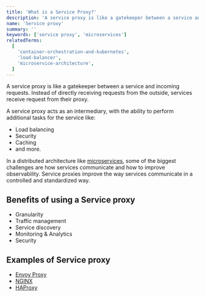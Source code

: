 ```yaml
---
title: 'What is a Service Proxy?'
description: 'A service proxy is like a gatekeeper between a service and incoming requests.'
name: 'Service proxy'
summary: ''
keywords: ['service proxy', 'microservices']
relatedTerms:
  [
    'container-orchestration-and-kubernetes',
    'load-balancer',
    'microservice-architecture',
  ]
---
```


A service proxy is like a gatekeeper between a service and incoming requests. Instead of directly receiving requests from the outside, services receive request from their proxy.

A service proxy acts as an intermediary, with the ability to perform additional tasks for the service like:

- Load balancing
- Security
- Caching
- and more.

In a distributed architecture like [microservices](#microservice-architecture 'What is a Microservice architecture?'), some of the biggest challenges are how services communicate and how to improve observability. Service proxies improve the way services communicate in a controlled and standardized way.

## Benefits of using a Service proxy

- Granularity
- Traffic management
- Service discovery
- Monitoring & Analytics
- Security

## Examples of Service proxy

- [Envoy Proxy](https://www.envoyproxy.io/)
- [NGINX](https://www.nginx.com/)
- [HAProxy](https://www.haproxy.org/)
